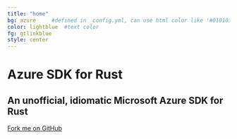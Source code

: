 ```yaml
---
title: "home"
bg: azure     #defined in _config.yml, can use html color like '#010101'
color: lightblue  #text color
fg: gtlinkblue
style: center
---
```



# Azure SDK for Rust

## An unofficial, idiomatic Microsoft Azure SDK for Rust

<span id="forkongithub">
  <a href="{{ site.source_link }}" class="bg-blue">
    Fork me on GitHub
  </a>
</span>

<a href="https://twitter.com/MindFlavor"><span class="fa-stack fa-lg">
<i class="fa fa-circle fa-stack-2x"></i>
<i class="fa fa-twitter fa-stack-1x" style="color: white;"></i>
</span></a>
<a href="{{ site.source_link }}">
<span class="fa-stack fa-lg">
<i class="fa fa-circle fa-stack-2x"></i>
<i class="fa fa-github fa-stack-1x" style="color: white;"></i>
</span></a>
